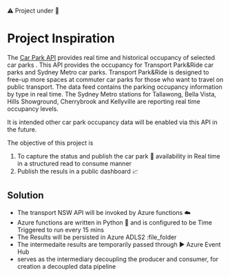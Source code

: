 :warning: Project under :construction:

# Project Inspiration
The [Car Park API](https://opendata.transport.nsw.gov.au/dataset/car-park-api#:~:text=The%20Car%20Park%20API%20provides,to%20travel%20on%20public%20transport.) provides real time and historical occupancy of selected car parks . 
This API provides the occupancy for Transport Park&Ride car parks and Sydney Metro car parks.
Transport Park&Ride is designed to free-up more spaces at commuter car parks for those who want to travel on public transport. 
The data feed contains the parking occupancy information by type in real time.
The Sydney Metro stations for Tallawong, Bella Vista, Hills Showground, Cherrybrook and Kellyville are reporting real time occupancy levels.

It is intended other car park occupancy data will be enabled via this API in the future.

The objective of this project is 
1. To capture the status and publish the car park 	:car: availability in Real time in a structured read to consume manner 
2. Publish the resuls in a public dashboard :chart_with_upwards_trend:

## Solution
* The transport NSW API will be invoked by Azure functions :cloud:
* Azure functions are written in Python :snake: and is configured to be Time Triggered to run every 15 mins
* The Results will be persisted in Azure ADLS2 :file_folder
* The intermedaite results are temporarily passed through :arrow_forward: Azure Event Hub 
* serves as the intermediary decoupling the producer and consumer, for creation a decoupled data pipeline



